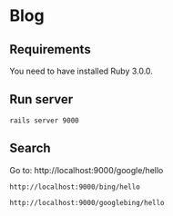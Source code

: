 Blog
=========

Requirements
------------
You need to have installed Ruby 3.0.0.


Run server
------------
    rails server 9000

Search
------------
Go to:
    http://localhost:9000/google/hello

    http://localhost:9000/bing/hello
    
    http://localhost:9000/googlebing/hello
    

